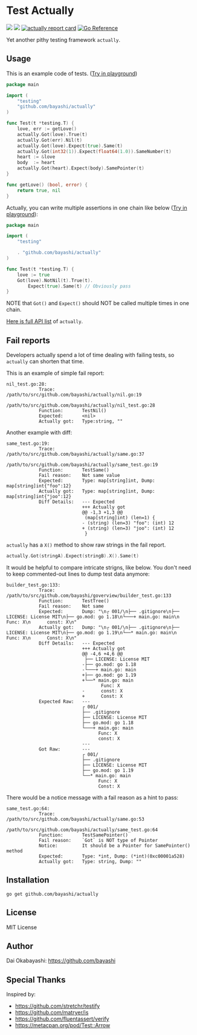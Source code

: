 # Test Actually

<a href="https://github.com/bayashi/actually/blob/main/LICENSE"><img src="https://img.shields.io/badge/LICENSE-MIT-GREEN.png"></a>
<a href="https://github.com/bayashi/actually/actions"><img src="https://github.com/bayashi/actually/workflows/main/badge.svg?_t=1681289447"/></a>
<a href="https://goreportcard.com/report/github.com/bayashi/actually" title="actually report card" target="_blank"><img src="https://goreportcard.com/badge/github.com/bayashi/actually" alt="actually report card"></a>
<a href="https://pkg.go.dev/github.com/bayashi/actually"><img src="https://pkg.go.dev/badge/github.com/bayashi/actually.svg" alt="Go Reference"></a>

Yet another pithy testing framework `actually`.

## Usage

This is an example code of tests. ([Try in playground](https://go.dev/play/p/j_dWHF9HgXi))

```go
package main

import (
    "testing"
    "github.com/bayashi/actually"
)

func Test(t *testing.T) {
    love, err := getLove()
    actually.Got(love).True(t)
    actually.Got(err).Nil(t)
    actually.Got(love).Expect(true).Same(t)
    actually.Got(int32(1)).Expect(float64(1.0)).SameNumber(t)
    heart := &love
    body  := heart
    actually.Got(heart).Expect(body).SamePointer(t)
}

func getLove() (bool, error) {
    return true, nil
}
```

Actually, you can write multiple assertions in one chain like below ([Try in playground](https://go.dev/play/p/WBGhhIefQWi)):

```go
package main

import (
	"testing"

	. "github.com/bayashi/actually"
)

func Test(t *testing.T) {
    love := true
    Got(love).NotNil(t).True(t).
        Expect(true).Same(t) // Obviously pass
}
```

NOTE that `Got()` and `Expect()` should NOT be called multiple times in one chain.

[Here is full API list](https://pkg.go.dev/github.com/bayashi/actually) of `actually`.

## Fail reports

Developers actually spend a lot of time dealing with failing tests, so `actually` can shorten that time.

This is an example of simple fail report:

```
nil_test.go:28:
            Trace:          /path/to/src/github.com/bayashi/actually/nil.go:19
                                    /path/to/src/github.com/bayashi/actually/nil_test.go:28
            Function:       TestNil()
            Expected:       <nil>
            Actually got:   Type:string, ""
```

Another example with diff:

```
same_test.go:19:
            Trace:          /path/to/src/github.com/bayashi/actually/same.go:37
                                    /path/to/src/github.com/bayashi/actually/same_test.go:19
            Function:       TestSame()
            Fail reason:    Not same value
            Expected:       Type: map[string]int, Dump: map[string]int{"foo":12}
            Actually got:   Type: map[string]int, Dump: map[string]int{"joo":12}
            Diff Details:   --- Expected
                            +++ Actually got
                            @@ -1,3 +1,3 @@
                             (map[string]int) (len=1) {
                            - (string) (len=3) "foo": (int) 12
                            + (string) (len=3) "joo": (int) 12
                             }
```

`actually` has a `X()` method to show raw strings in the fail report.

```go
actually.Got(stringA).Expect(stringB).X().Same(t)
```

It would be helpful to compare intricate strigns, like below. You don't need to keep commented-out lines to dump test data anymore:

```
builder_test.go:133:
            Trace:          /path/to/src/github.com/bayashi/goverview/builder_test.go:133
            Function:       TestTree()
            Fail reason:    Not same
            Expected:       Dump: "\n┌ 001/\n├── .gitignore\n├── LICENSE: License MIT\n├── go.mod: go 1.18\n└───+ main.go: main\n      Func: X\n      const: X\n"
            Actually got:   Dump: "\n┌ 001/\n├── .gitignore\n├── LICENSE: License MIT\n├── go.mod: go 1.19\n└──* main.go: main\n      Func: X\n      Const: X\n"
            Diff Details:   --- Expected
                            +++ Actually got
                            @@ -4,6 +4,6 @@
                             ├── LICENSE: License MIT
                            -├── go.mod: go 1.18
                            -└───+ main.go: main
                            +├── go.mod: go 1.19
                            +└──* main.go: main
                                   Func: X
                            -      const: X
                            +      Const: X
            Expected Raw:   ---
                            ┌ 001/
                            ├── .gitignore
                            ├── LICENSE: License MIT
                            ├── go.mod: go 1.18
                            └───+ main.go: main
                                  Func: X
                                  const: X
                            ---
            Got Raw:        ---
                            ┌ 001/
                            ├── .gitignore
                            ├── LICENSE: License MIT
                            ├── go.mod: go 1.19
                            └──* main.go: main
                                  Func: X
                                  Const: X
```

There would be a notice message with a fail reason as a hint to pass:

```
same_test.go:64:
            Trace:          /path/to/src/github.com/bayashi/actually/same.go:53
                                    /path/to/src/github.com/bayashi/actually/same_test.go:64
            Function:       TestSamePointer()
            Fail reason:    `Got` is NOT type of Pointer
            Notice:         It should be a Pointer for SamePointer() method
            Expected:       Type: *int, Dump: (*int)(0xc00001a528)
            Actually got:   Type: string, Dump: ""
```

## Installation

    go get github.com/bayashi/actually

## License

MIT License

## Author

Dai Okabayashi: https://github.com/bayashi

## Special Thanks

Inspired by:

* https://github.com/stretchr/testify
* https://github.com/matryer/is
* https://github.com/fluentassert/verify
* https://metacpan.org/pod/Test::Arrow
